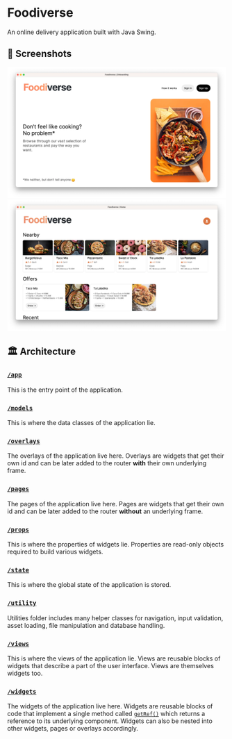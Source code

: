 # Foodiverse

An online delivery application built with Java Swing.

## 📸 Screenshots

![Onboarding page of Foodiverse](assets/docs/onboarding.webp)
![Home page of Foodiverse](assets/docs/home.webp)

## 🏛️ Architecture

### [`/app`](https://github.com/food-verse/foodverse/tree/main/src/main/java/com/foodverse/app)

This is the entry point of the application.

### [`/models`](https://github.com/food-verse/foodverse/tree/main/src/main/java/com/foodverse/models)

This is where the data classes of the application lie.

### [`/overlays`](https://github.com/food-verse/foodverse/tree/main/src/main/java/com/foodverse/overlays)

The overlays of the application live here. Overlays are widgets that get their own id and can be later added to the router **with** their own underlying frame.

### [`/pages`](https://github.com/food-verse/foodverse/tree/main/src/main/java/com/foodverse/pages)

The pages of the application live here. Pages are widgets that get their own id and can be later added to the router **without** an underlying frame.

### [`/props`](https://github.com/food-verse/foodverse/tree/main/src/main/java/com/foodverse/props)

This is where the properties of widgets lie. Properties are read-only objects required to build various widgets.

### [`/state`](https://github.com/food-verse/foodverse/tree/main/src/main/java/com/foodverse/state)

This is where the global state of the application is stored.

### [`/utility`](https://github.com/food-verse/foodverse/tree/main/src/main/java/com/foodverse/utility)

Utilities folder includes many helper classes for navigation, input validation, asset loading, file manipulation and database handling.

### [`/views`](https://github.com/food-verse/foodverse/tree/main/src/main/java/com/foodverse/views)

This is where the views of the application lie. Views are reusable blocks of widgets that describe a part of the user interface. Views are themselves widgets too.

### [`/widgets`](https://github.com/food-verse/foodverse/tree/main/src/main/java/com/foodverse/widgets)

The widgets of the application live here. Widgets are reusable blocks of code that implement a single method called [`getRef()`](https://github.com/food-verse/foodverse/blob/a39006f15a34a7f5f0dc05d1d0fe42e768ecebaf/src/main/java/com/foodverse/utility/core/Widget.java#L13) which returns a reference to its underlying component. Widgets can also be nested into other widgets, pages or overlays accordingly.
